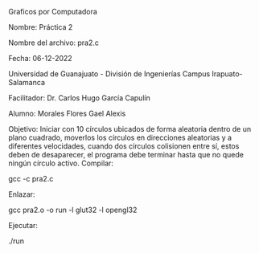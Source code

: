 Graficos por Computadora

Nombre: Práctica 2

Nombre del archivo: pra2.c

Fecha: 06-12-2022

Universidad de Guanajuato - División de Ingenierías Campus Irapuato-Salamanca

Facilitador: Dr. Carlos Hugo García Capulín

Alumno: Morales Flores Gael Alexis 

Objetivo: Iniciar con 10 círculos ubicados de forma aleatoria dentro de un plano cuadrado, moverlos los círculos en direcciones aleatorias y a diferentes velocidades, cuando dos círculos colisionen entre sí, estos deben de desaparecer, el programa debe terminar hasta que no quede ningún círculo activo.
Compilar:

gcc -c pra2.c

Enlazar:

gcc pra2.o -o run -l glut32 -l opengl32

Ejecutar:

./run
